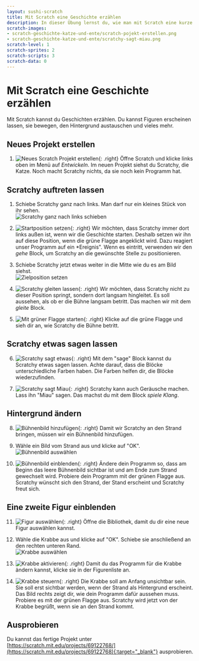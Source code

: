 ```yaml
---
layout: sushi-scratch
title: Mit Scratch eine Geschichte erzählen
description: In dieser Übung lernst du, wie man mit Scratch eine kurze Geschichte erzählen kann.
scratch-images:
- scratch-geschichte-katze-und-ente/scratch-pojekt-erstellen.png
- scratch-geschichte-katze-und-ente/scratchy-sagt-miau.png
scratch-level: 1
scratch-sprites: 2
scratch-scripts: 3
scratch-data: 0
---
```


# Mit Scratch eine Geschichte erzählen

Mit Scratch kannst du Geschichten erzählen. Du kannst Figuren erscheinen lassen, sie bewegen, den Hintergrund austauschen und vieles mehr.

## Neues Projekt erstellen

1. ![Neues Scratch Projekt erstellen](scratch-erste-schritte/scratch-projekt-erstellen.png){: .right}
Öffne Scratch und klicke links oben im Menü auf *Entwickeln*. Im neuen Projekt siehst du Scratchy, die Katze. Noch macht Scratchy nichts, da sie noch kein Programm hat.

## Scratchy auftreten lassen

1. Schiebe Scratchy ganz nach links. Man darf nur ein kleines Stück von ihr sehen.<br/>
![Scratchy ganz nach links schieben](scratch-geschichte-katze-und-ente/scratchy-ganz-links.png)

2. ![Startposition setzen](scratch-geschichte-katze-und-ente/scratchy-startposition.png){: .right}
Wir möchten, dass Scratchy immer dort links außen ist, wenn wir die Geschichte starten. Deshalb setzen wir ihn auf diese Position, wenn die grüne Flagge angeklickt wird. Dazu reagiert unser Programm auf ein *Ereignis". Wenn es eintritt, verwenden wir den *gehe* Block, um Scratchy an die gewünschte Stelle zu positionieren.

3. Schiebe Scratchy jetzt etwas weiter in die Mitte wie du es am Bild siehst.<br/>
![Zielposition setzen](scratch-geschichte-katze-und-ente/scratchy-in-der-mitte.png)

4.  ![Scratchy gleiten lassen](scratch-geschichte-katze-und-ente/scratchy-gleiten.png){: .right}
Wir möchten, dass Scratchy nicht zu dieser Position springt, sondern dort langsam hingleitet. Es soll aussehen, als ob er die Bühne langsam betritt. Das machen wir mit dem *gleite* Block.

5. ![Mit grüner Flagge starten](scratch-geschichte-katze-und-ente/scratchy-starten.png){: .right}
Klicke auf die grüne Flagge und sieh dir an, wie Scratchy die Bühne betritt.

## Scratchy etwas sagen lassen

6. ![Scratchy sagt etwas](scratch-geschichte-katze-und-ente/scratchy-sagt-etwas.png){: .right}
Mit dem "sage" Block kannst du Scratchy etwas sagen lassen. Achte darauf, dass die Blöcke unterschiedliche Farben haben. Die Farben helfen dir, die Blöcke wiederzufinden.

7. ![Scratchy sagt Miau](scratch-geschichte-katze-und-ente/scratchy-sagt-miau.png){: .right}
Scratchy kann auch Geräusche machen. Lass ihn "Miau" sagen. Das machst du mit dem Block *spiele Klang*.

## Hintergrund ändern

8. ![Bühnenbild hinzufügen](scratch-geschichte-katze-und-ente/buehnenbild-hinzufuegen.png){: .right}
Damit wir Scratchy an den Strand bringen, müssen wir ein Bühnenbild hinzufügen.

9. Wähle ein Bild vom Strand aus und klicke auf "OK".<br/>
![Bühnenbild auswählen](scratch-geschichte-katze-und-ente/strand-buehnenbild.png)

10. ![Bühnenbild einblenden](scratch-geschichte-katze-und-ente/buehnenbild-wechseln.png){: .right}
Ändere dein Programm so, dass am Beginn das leere Bühnenbild sichtbar ist und am Ende zum Strand gewechselt wird. Probiere dein Programm mit der grünen Flagge aus. Scratchy wünscht sich den Strand, der Stand erscheint und Scratchy freut sich.

## Eine zweite Figur einblenden

11. ![Figur auswählen](scratch-geschichte-katze-und-ente/figur-auswaehlen.png){: .right}
Öffne die Bibliothek, damit du dir eine neue Figur auswählen kannst.

12. Wähle die Krabbe aus und klicke auf "OK". Schiebe sie anschließend an den rechten unteren Rand.<br/>
![Krabbe auswählen](scratch-geschichte-katze-und-ente/krabbe-auswaehlen.png)

13. ![Krabbe aktivieren](scratch-geschichte-katze-und-ente/krabbe-aktivieren.png){: .right}
Damit du das Programm für die Krabbe ändern kannst, klicke sie in der Figurenliste an.

14. ![Krabbe steuern](scratch-geschichte-katze-und-ente/krabbe-steuern.png){: .right}
Die Krabbe soll am Anfang unsichtbar sein. Sie soll erst sichtbar werden, wenn der Strand als Hintergrund erscheint. Das Bild rechts zeigt dir, wie dein Programm dafür aussehen muss. Probiere es mit der grünen Flagge aus. Scratchy wird jetzt von der Krabbe begrüßt, wenn sie an den Strand kommt.


## Ausprobieren

Du kannst das fertige Projekt unter [https://scratch.mit.edu/projects/69122768/](https://scratch.mit.edu/projects/69122768){:target="_blank"} ausprobieren.